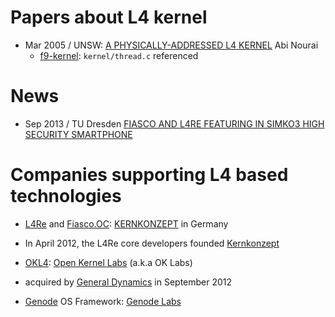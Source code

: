 # Papers about L4 kernel

* Mar 2005 / UNSW: [A PHYSICALLY-ADDRESSED L4 KERNEL](http://www.disy.cse.unsw.edu.au/theses_public/05/anourai.pdf) Abi Nourai
  - [f9-kernel](https://github.com/f9micro): `kernel/thread.c` referenced

# News
* Sep 2013 / TU Dresden [FIASCO AND L4RE FEATURING IN SIMKO3 HIGH SECURITY SMARTPHONE](http://www.inf.tu-dresden.de/article.php?node_id=1141&ln=en&article_id=576)

# Companies supporting L4 based technologies
* [L4Re](http://os.inf.tu-dresden.de/L4Re/) and [Fiasco.OC](http://os.inf.tu-dresden.de/fiasco/): [KERNKONZEPT](http://www.kernkonzept.com/) in Germany 
 - In April 2012, the L4Re core developers founded [Kernkonzept](http://www.kernkonzept.com/)
* [OKL4](http://wiki.ok-labs.com/): [Open Kernel Labs](http://en.wikipedia.org/wiki/Open_Kernel_Labs) (a.k.a OK Labs)
 - acquired by [General Dynamics](http://en.wikipedia.org/wiki/General_Dynamics) in September 2012
* [Genode](http://genode.org/) OS Framework: [Genode Labs](http://www.genode-labs.com/)
